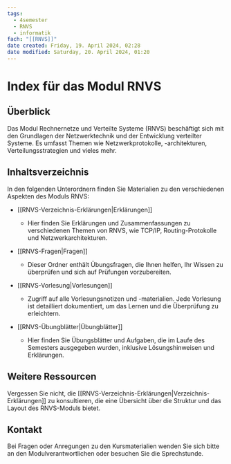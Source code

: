 ```yaml
---
tags:
  - 4semester
  - RNVS
  - informatik
fach: "[[RNVS]]"
date created: Friday, 19. April 2024, 02:28
date modified: Saturday, 20. April 2024, 01:20
---
```


# Index für das Modul RNVS

## Überblick
Das Modul Rechnernetze und Verteilte Systeme (RNVS) beschäftigt sich mit den Grundlagen der Netzwerktechnik und der Entwicklung verteilter Systeme. Es umfasst Themen wie Netzwerkprotokolle, -architekturen, Verteilungsstrategien und vieles mehr.

## Inhaltsverzeichnis
In den folgenden Unterordnern finden Sie Materialien zu den verschiedenen Aspekten des Moduls RNVS:

- [[RNVS-Verzeichnis-Erklärungen|Erklärungen]]
  - Hier finden Sie Erklärungen und Zusammenfassungen zu verschiedenen Themen von RNVS, wie TCP/IP, Routing-Protokolle und Netzwerkarchitekturen.

- [[RNVS-Fragen|Fragen]]
  - Dieser Ordner enthält Übungsfragen, die Ihnen helfen, Ihr Wissen zu überprüfen und sich auf Prüfungen vorzubereiten.

- [[RNVS-Vorlesung|Vorlesungen]]
  - Zugriff auf alle Vorlesungsnotizen und -materialien. Jede Vorlesung ist detailliert dokumentiert, um das Lernen und die Überprüfung zu erleichtern.

- [[RNVS-Übungblätter|Übungblätter]]
  - Hier finden Sie Übungsblätter und Aufgaben, die im Laufe des Semesters ausgegeben wurden, inklusive Lösungshinweisen und Erklärungen.

## Weitere Ressourcen
Vergessen Sie nicht, die [[RNVS-Verzeichnis-Erklärungen|Verzeichnis-Erklärungen]] zu konsultieren, die eine Übersicht über die Struktur und das Layout des RNVS-Moduls bietet.

## Kontakt
Bei Fragen oder Anregungen zu den Kursmaterialien wenden Sie sich bitte an den Modulverantwortlichen oder besuchen Sie die Sprechstunde.
